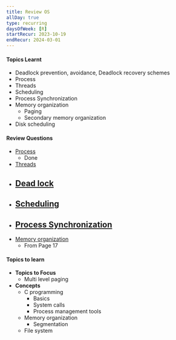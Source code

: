 ```yaml
---
title: Review OS
allDay: true
type: recurring
daysOfWeek: [R]
startRecur: 2023-10-19
endRecur: 2024-03-01
---
```

#### Topics Learnt
- Deadlock prevention, avoidance, Deadlock recovery schemes  
- Process
- Threads
- Scheduling
- Process Synchronization
- Memory organization
	- Paging
	- Secondary memory organization
- Disk scheduling

#### Review Questions
- [Process](https://practicepaper.in/gate-cse/process)
	- Done
- [Threads](https://practicepaper.in/gate-cse/thread)
- [Dead lock](https://practicepaper.in/gate-cse/deadlock)
	- 
- [Scheduling](https://practicepaper.in/gate-cse/cpu-scheduling)
	- 
- [Process Synchronization](https://practicepaper.in/gate-cse/process-synchronization)
	- 
- [Memory organization](https://practicepaper.in/gate-cse/memory-management?page_no=17)
	- From Page 17

#### Topics to learn
- **Topics to Focus**
	- Multi level paging
- **Concepts**
	- C programming
		- Basics
		- System calls 
		- Process management tools
	- Memory organization
		- Segmentation
	- File system
